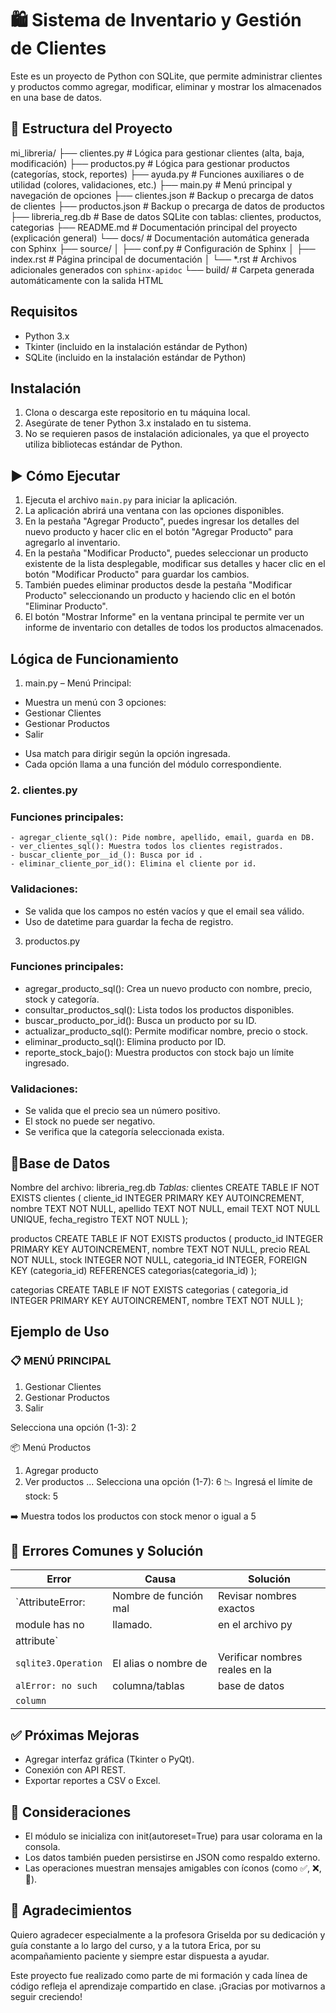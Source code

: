 # 🛍️ Sistema de Inventario y Gestión de Clientes

Este es un proyecto de Python con SQLite, que permite administrar clientes y productos commo agregar, modificar, eliminar y mostrar los almacenados en una base de datos.

## 📁 Estructura del Proyecto
mi_libreria/
├── clientes.py           # Lógica para gestionar clientes (alta, baja, modificación)
├── productos.py          # Lógica para gestionar productos (categorías, stock, reportes)
├── ayuda.py              # Funciones auxiliares o de utilidad (colores, validaciones, etc.)
├── main.py               # Menú principal y navegación de opciones
├── clientes.json         # Backup o precarga de datos de clientes
├── productos.json        # Backup o precarga de datos de productos
├── libreria_reg.db       # Base de datos SQLite con tablas: clientes, productos, categorias
├── README.md             # Documentación principal del proyecto (explicación general)
└── docs/                 # Documentación automática generada con Sphinx
    ├── source/
    │   ├── conf.py       # Configuración de Sphinx
    │   ├── index.rst     # Página principal de documentación
    │   └── *.rst         # Archivos adicionales generados con `sphinx-apidoc`
    └── build/            # Carpeta generada automáticamente con la salida HTML

## Requisitos

- Python 3.x
- Tkinter (incluido en la instalación estándar de Python)
- SQLite (incluido en la instalación estándar de Python)

## Instalación

1. Clona o descarga este repositorio en tu máquina local.
2. Asegúrate de tener Python 3.x instalado en tu sistema.
3. No se requieren pasos de instalación adicionales, ya que el proyecto utiliza bibliotecas estándar de Python.

## ▶️ Cómo Ejecutar

1. Ejecuta el archivo `main.py` para iniciar la aplicación.
2. La aplicación abrirá una ventana con las opciones disponibles.
3. En la pestaña "Agregar Producto", puedes ingresar los detalles del nuevo producto y hacer clic en el botón "Agregar Producto" para agregarlo al inventario.
4. En la pestaña "Modificar Producto", puedes seleccionar un producto existente de la lista desplegable, modificar sus detalles y hacer clic en el botón "Modificar Producto" para guardar los cambios.
5. También puedes eliminar productos desde la pestaña "Modificar Producto" seleccionando un producto y haciendo clic en el botón "Eliminar Producto".
6. El botón "Mostrar Informe" en la ventana principal te permite ver un informe de inventario con detalles de todos los productos almacenados.

## Lógica de Funcionamiento
1. main.py – Menú Principal:
* Muestra un menú con 3 opciones:
* Gestionar Clientes
* Gestionar Productos
* Salir
- Usa match para dirigir según la opción ingresada.
- Cada opción llama a una función del módulo correspondiente.

### 2. clientes.py
### Funciones principales:
    - agregar_cliente_sql(): Pide nombre, apellido, email, guarda en DB.
    - ver_clientes_sql(): Muestra todos los clientes registrados.
    - buscar_cliente_por__id_(): Busca por id .
    - eliminar_cliente_por_id(): Elimina el cliente por id.

### Validaciones:
- Se valida que los campos no estén vacíos y que el email sea válido.
- Uso de datetime para guardar la fecha de registro.
3. productos.py
### Funciones principales:
- agregar_producto_sql(): Crea un nuevo producto con nombre, precio, stock y categoría.
- consultar_productos_sql(): Lista todos los productos disponibles.
- buscar_producto_por_id(): Busca un producto por su ID.
- actualizar_producto_sql(): Permite modificar nombre, precio o stock.
- eliminar_producto_sql(): Elimina producto por ID.
- reporte_stock_bajo(): Muestra productos con stock bajo un límite ingresado.

### Validaciones:
* Se valida que el precio sea un número positivo.
* El stock no puede ser negativo.
* Se verifica que la categoría seleccionada exista.

## 💾Base de Datos

Nombre del archivo: libreria_reg.db
*Tablas:*
clientes
CREATE TABLE IF NOT EXISTS clientes (
    cliente_id INTEGER PRIMARY KEY AUTOINCREMENT,
    nombre TEXT NOT NULL,
    apellido TEXT NOT NULL,
    email TEXT NOT NULL UNIQUE,
    fecha_registro TEXT NOT NULL
);

productos
CREATE TABLE IF NOT EXISTS productos (
    producto_id INTEGER PRIMARY KEY AUTOINCREMENT,
    nombre TEXT NOT NULL,
    precio REAL NOT NULL,
    stock INTEGER NOT NULL,
    categoria_id INTEGER,
    FOREIGN KEY (categoria_id) REFERENCES categorias(categoria_id)
);

categorias
CREATE TABLE IF NOT EXISTS categorias (
    categoria_id INTEGER PRIMARY KEY AUTOINCREMENT,
    nombre TEXT NOT NULL
);

## Ejemplo de Uso
### 📋 MENÚ PRINCIPAL
1. Gestionar Clientes
2. Gestionar Productos
3. Salir

Selecciona una opción (1-3): 2

📦 Menú Productos
1. Agregar producto
2. Ver productos
...
Selecciona una opción (1-7): 6
📉 Ingresá el límite de stock: 5

➡️ Muestra todos los productos con stock menor o igual a 5

## 🐞 Errores Comunes y Solución
|    Error           |    Causa               |       Solución                       |
| -------------------| -----------------------| ------------------------------------ |
| `AttributeError:   | Nombre de función mal  | Revisar nombres exactos              |
|  module has no     | llamado.               |  en el archivo py                    |
|  attribute`        |                        |                                      |
| `sqlite3.Operation`| El alias o nombre de   | Verificar nombres reales en la       |
| `alError: no such` | columna/tablas         | base de datos                        |
| `column`           |                        |                                      |


## ✅ Próximas Mejoras

- Agregar interfaz gráfica (Tkinter o PyQt).
- Conexión con API REST.
- Exportar reportes a CSV o Excel.

## 📌 Consideraciones

- El módulo se inicializa con init(autoreset=True) para usar colorama en la consola.
- Los datos también pueden persistirse en JSON como respaldo externo.
- Las operaciones muestran mensajes amigables con íconos (como ✅, ❌, 📢).

## 🙌 Agradecimientos

Quiero agradecer especialmente a la profesora Griselda por su dedicación y guía constante a lo largo del curso, y a la tutora Erica, por su acompañamiento paciente y siempre estar dispuesta a ayudar.

Este proyecto fue realizado como parte de mi formación y cada línea de código refleja el aprendizaje compartido en clase. ¡Gracias por motivarnos a seguir creciendo!